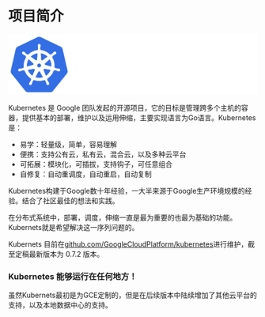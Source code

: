 # 项目简介

![](../images/kubernetes_logo.png)

Kubernetes 是 Google 团队发起的开源项目，它的目标是管理跨多个主机的容器，提供基本的部署，维护以及运用伸缩，主要实现语言为Go语言。Kubernetes是：
* 易学：轻量级，简单，容易理解
* 便携：支持公有云，私有云，混合云，以及多种云平台
* 可拓展：模块化，可插拔，支持钩子，可任意组合
* 自修复：自动重调度，自动重启，自动复制

Kubernetes构建于Google数十年经验，一大半来源于Google生产环境规模的经验。结合了社区最佳的想法和实践。

在分布式系统中，部署，调度，伸缩一直是最为重要的也最为基础的功能。Kubernets就是希望解决这一序列问题的。

Kubernets 目前在[github.com/GoogleCloudPlatform/kubernetes](https://github.com/GoogleCloudPlatform/kubernetes)进行维护，截至定稿最新版本为 0.7.2 版本。

### Kubernetes 能够运行在任何地方！

虽然Kubernets最初是为GCE定制的，但是在后续版本中陆续增加了其他云平台的支持，以及本地数据中心的支持。
